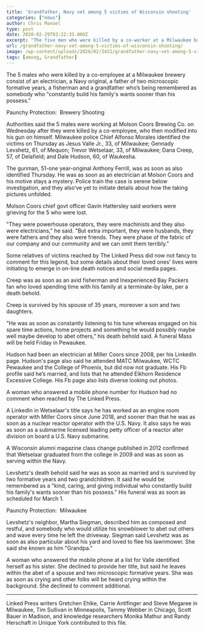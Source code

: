 ```yaml
---
title: 'Grandfather, Navy vet among 5 victims of Wisconsin shooting'
categories: ["news"]
author: Chris Manoel
type: post
date: 2020-02-29T03:22:33.000Z
excerpt: "The five men who were killed by a co-worker at a Milwaukee brewery include an electrician, a Navy veteran, a father of two small children, a fisherman and a grandfather who is being remembered as someone who \"always put his family's needs before his own.\" Full Coverage:\_Brewery ShootingAuthorities said the five men were working at&hellip;"
url: /grandfather-navy-vet-among-5-victims-of-wisconsin-shooting/
image: /wp-content/uploads/2020/02/3421/grandfather-navy-vet-among-5-victims-of-wisconsin-shooting.jpeg
tags: [among, Grandfather]
---
```


The 5 males who were killed by a co-employee at a Milwaukee brewery consist of an electrician, a Navy original, a father of two microscopic formative years, a fisherman and a grandfather who’s being remembered as somebody who "constantly build his family's wants sooner than his possess."

Paunchy Protection:  Brewery Shooting

Authorities said the 5 males were working at Molson Coors Brewing Co. on Wednesday after they were killed by a co-employee, who then modified into his gun on himself. Milwaukee police Chief Alfonso Morales identified the victims on Thursday as Jesus Valle Jr., 33, of Milwaukee; Gennady Levshetz, 61, of Mequon; Trevor Wetselaar, 33, of Milwaukee; Dana Creep, 57, of Delafield; and Dale Hudson, 60, of Waukesha.

The gunman, 51-one year-original Anthony Ferrill, was as soon as also identified Thursday. He was as soon as an electrician at Molson Coors and his motive stays a mystery. Police train the case is serene below investigation, and they also’ve yet to initiate details about how the taking pictures unfolded.

Molson Coors chief govt officer Gavin Hattersley said workers were grieving for the 5 who were lost.

"They were powerhouse operators, they were machinists and they also were electricians," he said. "But extra important, they were husbands, they were fathers and they also were friends. They were phase of the fabric of our company and our community and we can omit them terribly."

Some relatives of victims reached by The Linked Press did now not fancy to comment for this legend, but some details about their loved ones' lives were initiating to emerge in on-line death notices and social media pages.

Creep was as soon as an avid fisherman and Inexperienced Bay Packers fan who loved spending time with his family at a terminate-by lake, per a death behold.

Creep is survived by his spouse of 35 years, moreover a son and two daughters.

"He was as soon as constantly listening to his tune whereas engaged on his spare time actions, home projects and something he would possibly maybe well maybe develop to abet others," his death behold said. A funeral Mass will be held Friday in Pewaukee.

Hudson had been an electrician at Miller Coors since 2008, per his LinkedIn page. Hudson's page also said he attended MATC Milwaukee, WCTC Pewaukee and the College of Phoenix, but did now not graduate. His Fb profile said he’s married, and lists that he attended Elkhorn Residence Excessive College. His Fb page also lists diverse looking out photos.

A woman who answered a mobile phone number for Hudson had no comment when reached by The Linked Press.

A LinkedIn in Wetselaar's title says he has worked as an engine room operator with Miller Coors since June 2018, and sooner than that he was as soon as a nuclear reactor operator with the U.S. Navy. It also says he was as soon as a submarine licensed leading petty officer of a reactor alter division on board a U.S. Navy submarine.

A Wisconsin alumni magazine class change published in 2012 confirmed that Wetselaar graduated from the college in 2009 and was as soon as serving within the Navy.

Levshetz's death behold said he was as soon as married and is survived by two formative years and two grandchildren. It said he would be remembered as a "kind, caring, and giving individual who constantly build his family's wants sooner than his possess." His funeral was as soon as scheduled for March 1.

Paunchy Protection:  Milwaukee

Levshetz's neighbor, Martha Siegman, described him as composed and restful, and somebody who would utilize his snowblower to abet out others and wave every time he left the driveway. Siegman said Levshetz was as soon as also particular about his yard and loved to flee his lawnmower. She said she known as him "Grandpa."

A woman who answered the mobile phone at a list for Valle identified herself as his sister. She declined to provide her title, but said he leaves within the abet of a spouse and two microscopic formative years. She was as soon as crying and other folks will be heard crying within the background. She declined to comment additional.

* * *

Linked Press writers Gretchen Ehlke, Carrie Antlfinger and Steve Megaree in Milwaukee, Tim Sullivan in Minneapolis, Tammy Webber in Chicago, Scott Bauer in Madison, and knowledge researchers Monika Mathur and Randy Herschaft in Unique York contributed to this file.
